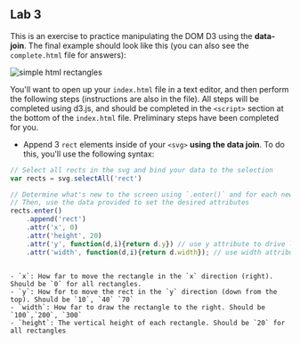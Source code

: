 ## Lab 3
This is an exercise to practice manipulating the DOM D3 using the **data-join**. The final example should look like this (you can also see the `complete.html` file for answers):

![simple html rectangles](imgs/complete.png)

You'll want to open up your `index.html` file in a text editor, and then perform the following steps (instructions are also in the file). All steps will be completed using d3.js, and should be completed in the `<script>` section at the bottom of the `index.html` file. Preliminary steps have been completed for you.

- Append 3 `rect` elements inside of your `<svg>` **using the data join**. To do this, you'll use the following syntax:

```js
// Select all rects in the svg and bind your data to the selection
var rects = svg.selectAll('rect')

// Determine what's new to the screen using `.enter()` and for each new element, append a rectangle
// Then, use the data provided to set the desired attributes
rects.enter()
    .append('rect')
    .attr('x', 0)
    .attr('height', 20)
    .attr('y', function(d,i){return d.y}) // use y attribute to drive layout
    .attr('width', function(d,i){return d.width}); // use width attribute to drive layout
    

```
    - `x`: How far to move the rectangle in the `x` direction (right). Should be `0` for all rectangles. 
    - `y`: How for to move the rect in the `y` direction (down from the top). Should be `10`, `40` `70` 
    - `width`: How far to draw the rectangle to the right. Should be `100`,`200`, `300` 
    - `height`: The vertical height of each rectangle. Should be `20` for all rectangles 
